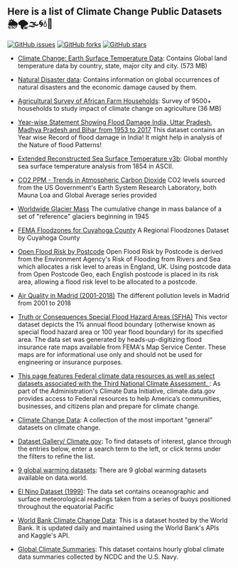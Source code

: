 ## Here is a list of Climate Change Public Datasets  🌦🌪🌫🌀💧🌊

[![GitHub issues](https://img.shields.io/github/issues/OpenFloodAI/Climate-Change-Datasets)](https://github.com/OpenFloodAI/Climate-Change-Datasets/issues) 
[![GitHub forks](https://img.shields.io/github/forks/OpenFloodAI/Climate-Change-Datasets)](https://github.com/OpenFloodAI/Climate-Change-Datasets/network/members) 
[![GitHub stars](https://img.shields.io/github/stars/OpenFloodAI/Climate-Change-Datasets)](https://github.com/OpenFloodAI/Climate-Change-Datasets/stargazers)

* [Climate Change: Earth Surface Temperature Data](https://www.kaggle.com/berkeleyearth/climate-change-earth-surface-temperature-data): Contains Global land temperature data by country, state, major city and city. (573 MB)

* [Natural Disaster data](https://www.kaggle.com/dataenergy/natural-disaster-data): Contains information on global occurrences of natural disasters and the economic damage caused by them.

* [Agricultural Survey of African Farm Households](https://www.kaggle.com/crawford/agricultural-survey-of-african-farm-households): Survey of 9500+ households to study impact of climate change on agriculture (36 MB)

* [Year-wise Statement Showing Flood Damage India, Uttar Pradesh, Madhya Pradesh and Bihar from 1953 to 2017](https://data.gov.in/resources/year-wise-statement-showing-flood-damage-india-uttar-pradesh-madhya-pradesh-and-bihar-1953) 
This dataset contains an Year wise Record of flood damage in India! It might help in analysis of the Nature of flood Patterns!

* [Extended Reconstructed Sea Surface Temperature v3b](ncdc.noaa.gov/data-access/marineocean-data/extended-reconstructed-sea-surface-temperature-ersst-v3b): Global monthly sea surface temperature analysis from 1854 in ASCII.

* [CO2 PPM - Trends in Atmospheric Carbon Dioxide](http://datahub.io/core/co2-ppm) CO2 levels sourced from the US Government's Earth System Research Laboratory, both Mauna Loa and Global Average series provided

* [Worldwide Glacier Mass](datahub.io/core/glacier-mass-balance#readme) The cumulative change in mass balance of a set of "reference" glaciers beginning in 1945

* [FEMA Floodzones for Cuyahoga County](https://data.world/smartcolumbusos/78602b25-9931-4984-bc85-fd87ef6cc9f8) A Regional Floodzones Dataset by Cuyahoga County

* [Open Flood Risk by Postcode](https://data.world/getthedata/open-flood-risk-by-postcode) Open Flood Risk by Postcode is derived from the Environment Agency's Risk of Flooding from Rivers and Sea which allocates a risk level to areas in England, UK. Using postcode data from Open Postcode Geo, each English postcode is placed in its risk area, allowing a flood risk level to be allocated to a postcode.

* [Air Quality in Madrid (2001-2018)](https://www.kaggle.com/decide-soluciones/air-quality-madrid) The different pollution levels in Madrid from 2001 to 2018

* [Truth or Consequences Special Flood Hazard Areas (SFHA)](https://catalog.data.gov/dataset/truth-or-consequences-special-flood-hazard-areas-sfha) This vector dataset depicts the 1% annual flood boundary (otherwise known as special flood hazard area or 100 year flood boundary) for its specified area. The data set was generated by heads-up-digitizing flood insurance rate maps available from FEMA's Map Service Center. These maps are for informational use only and should not be used for engineering or insurance purposes.

* [This page features Federal climate data resources as well as select datasets associated with the Third National Climate Assessment. ](https://www.globalchange.gov/browse/datasets): As part of the Administration's Climate Data Initiative, climate.data.gov provides access to Federal resources to help America’s communities, businesses, and citizens plan and prepare for climate change.

* [Climate Change Data](https://datahub.io/collections/climate-change): A collection of the most important "general" datasets on climate change.

* [Dataset Gallery/ Climate.gov](https://www.climate.gov/maps-data/datasets/formats/json): To find datasets of interest, glance through the entries below, enter a search term to the left, or click terms under the filters to refine the list.

* [9 global warming datasets](https://data.world/datasets/global-warming): There are 9 global warming datasets available on data.world.

* [El Nino Dataset (1999)](https://archive.ics.uci.edu/ml/datasets/El+Nino): The data set contains oceanographic and surface meteorological readings taken from a series of buoys positioned throughout the equatorial Pacific

* [World Bank Climate Change Data](https://www.kaggle.com/theworldbank/world-bank-climate-change-data): This is a dataset hosted by the World Bank. It is updated daily and maintained using the World Bank's APIs and Kaggle's API.

* [Global Climate Summaries](https://catalog.data.gov/dataset/global-climate-station-summaries): This dataset contains hourly global climate data summaries collected by NCDC and the U.S. Navy.
